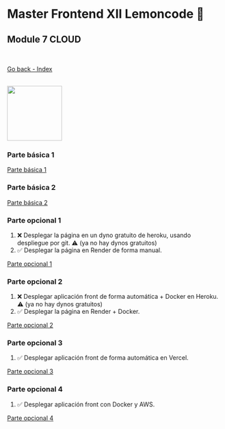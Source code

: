 # Master Frontend XII Lemoncode 🍋

## Module 7 CLOUD

<br>

[Go back - Index](https://github.com/MiguelJiRo/Master-Frontend-XII-Lemoncode)

<br>

<img align="center" src="https://media.giphy.com/media/7j2hfyeVcDtf2/giphy.gif" width="128px">

<br>

### Parte básica 1

[Parte básica 1](https://github.com/MiguelJiRo/Master-Frontend-XII-Lemoncode-Module-7-Cloud-Basico-1)

### Parte básica 2

[Parte básica 2](https://github.com/MiguelJiRo/Master-Frontend-XII-Lemoncode-Module-7-Cloud-Basico-2)

### Parte opcional 1

<ol>
    <li>❌ Desplegar la página en un dyno gratuito de heroku, usando despliegue por git. ⚠️ (ya no hay dynos gratuitos)</li>
    <li>✅ Desplegar la página en Render de forma manual.</li>
</ol>

[Parte opcional 1](https://github.com/MiguelJiRo/Master-Frontend-XII-Lemoncode-Module-7-Cloud-Opcional-1)

### Parte opcional 2

<ol>
    <li>❌ Desplegar aplicación front de forma automática + Docker en Heroku. ⚠️ (ya no hay dynos gratuitos)</li>
    <li>✅ Desplegar la página en Render + Docker.</li>
</ol>

[Parte opcional 2](https://github.com/MiguelJiRo/Master-Frontend-XII-Lemoncode-Module-7-Cloud-Opcional-2)

### Parte opcional 3

<ol>
    <li>✅ Desplegar aplicación front de forma automática en Vercel.</li>
</ol>

[Parte opcional 3](https://github.com/MiguelJiRo/Master-Frontend-XII-Lemoncode-Module-7-Cloud-Opcional-3)

### Parte opcional 4

<ol>
    <li>✅ Desplegar aplicación front con Docker y AWS.</li>
</ol>

[Parte opcional 4](https://github.com/MiguelJiRo/Master-Frontend-XII-Lemoncode-Module-7-Cloud-Opcional-4)
